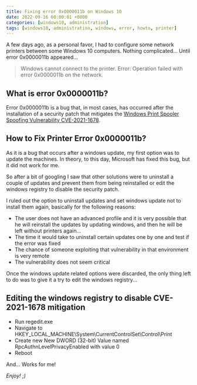 ```yaml
---
title: Fixing error 0x0000011b on Windows 10
date: 2022-09-16 00:00:01 +0000
categories: [windows10, administration]
tags: [windows10, administration, windows, error, howto, printer]
---
```


A few days ago, as a personal favor, I had to configure some network printers between some Windows 10 computers. 
Nothing complicated... Until error 0x0000011b appeared...

> Windows cannot connect to the printer. Error: Operation failed with error 0x0000011b on the network.

## What is error 0x0000011b?

Error 0x0000011b is a bug that, in most cases, has occurred after the installation of a security patch that mitigates the [Windows Print Spooler Spoofing Vulnerability CVE-2021-1678](https://msrc.microsoft.com/update-guide/vulnerability/CVE-2021-1678).

## How to Fix Printer Error 0x0000011b?

As it is a bug that occurs after a windows update, my first option was to update the machines.
In theory, to this day, Microsoft has fixed this bug, but it did not work for me.

So after a bit of googling I saw that other solutions were to uninstall a couple of updates and prevent them from being reinstalled or edit the windows registry to disable the security patch.

I ruled out the option to uninstall updates and set windows update not to install them again, basically for the following reasons:
* The user does not have an advanced profile and it is very possible that he will reinstall the updates by updating windows, and then he will be left without printers again...
* The time it would take to uninstall certain updates one by one and test if the error was fixed
* The chance of someone exploiting that vulnerability in that environment is very remote 
* The vulnerability does not seem critical

Once the windows update related options were discarded, the only thing left to do was to give it a try to edit the windows registry...

## Editing the windows registry to disable CVE-2021-1678 mitigation

* Run regedit.exe
* Navigate to HKEY_LOCAL_MACHINE\System\CurrentControlSet\Control\Print
* Create new New DWORD (32-bit) Value named RpcAuthnLevelPrivacyEnabled with value 0
* Reboot

And... Works for me!

_Enjoy! ;)_
